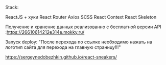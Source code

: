 Stack:

ReactJS + хуки
React Router
Axios
SCSS
React Context
React Skeleton

Получение и хранение данных реализованно с бесплатной версии API :https://26610614212e314e.mokky.ru/

Запуск deploy: "После перехода по ссылке необходимо нажать на логотип сайта для перехода на главную страницу!!!"

https://sergeynedobezhkin.github.io/react-sneakers/
